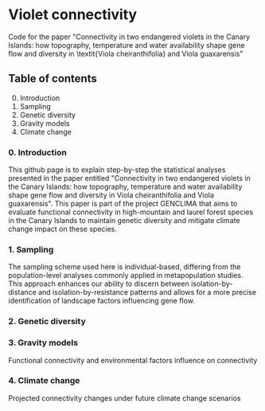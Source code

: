 # Violet connectivity

Code for the paper "Connectivity in two endangered violets in the Canary Islands: how topography, temperature and water availability shape gene flow and diversity in \textit{Viola cheiranthifolia} and Viola guaxarensis"

## Table of contents
0. Introduction
1. Sampling
2. Genetic diversity
3. Gravity models
4. Climate change

### 0. Introduction
This github page is to explain step-by-step the statistical analyses presented in the paper entitled "Connectivity in two endangered violets in the Canary Islands: how topography, temperature and water availability shape gene flow and diversity in Viola cheiranthifolia and Viola guaxarensis". This paper is part of the project GENCLIMA that aims to evaluate functional connectivity in high-mountain and laurel forest species in the Canary Islands to maintain genetic diversity and mitigate climate change impact on these species.

### 1. Sampling
The sampling scheme used here is individual-based, differing from the population-level analyses commonly applied in metapopulation studies. This approach enhances our ability to discern between isolation-by-distance and isolation-by-resistance patterns and allows for a more precise identification of landscape factors influencing gene flow.

### 2. Genetic diversity



### 3. Gravity models
Functional connectivity and environmental factors influence on connectivity

### 4. Climate change
Projected connectivity changes under future climate change scenarios

